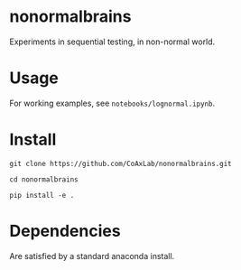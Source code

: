 # nonormalbrains
Experiments in sequential testing, in non-normal world.

# Usage
For working examples, see `notebooks/lognormal.ipynb`.


# Install
`git clone https://github.com/CoAxLab/nonormalbrains.git`

`cd nonormalbrains`

`pip install -e .`


# Dependencies
Are satisfied by a standard anaconda install.
